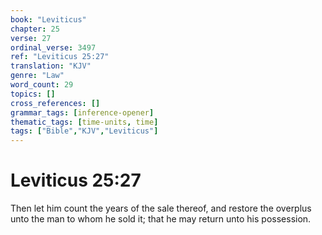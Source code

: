 ```yaml
---
book: "Leviticus"
chapter: 25
verse: 27
ordinal_verse: 3497
ref: "Leviticus 25:27"
translation: "KJV"
genre: "Law"
word_count: 29
topics: []
cross_references: []
grammar_tags: [inference-opener]
thematic_tags: [time-units, time]
tags: ["Bible","KJV","Leviticus"]
---
```


# Leviticus 25:27

Then let him count the years of the sale thereof, and restore the overplus unto the man to whom he sold it; that he may return unto his possession.
